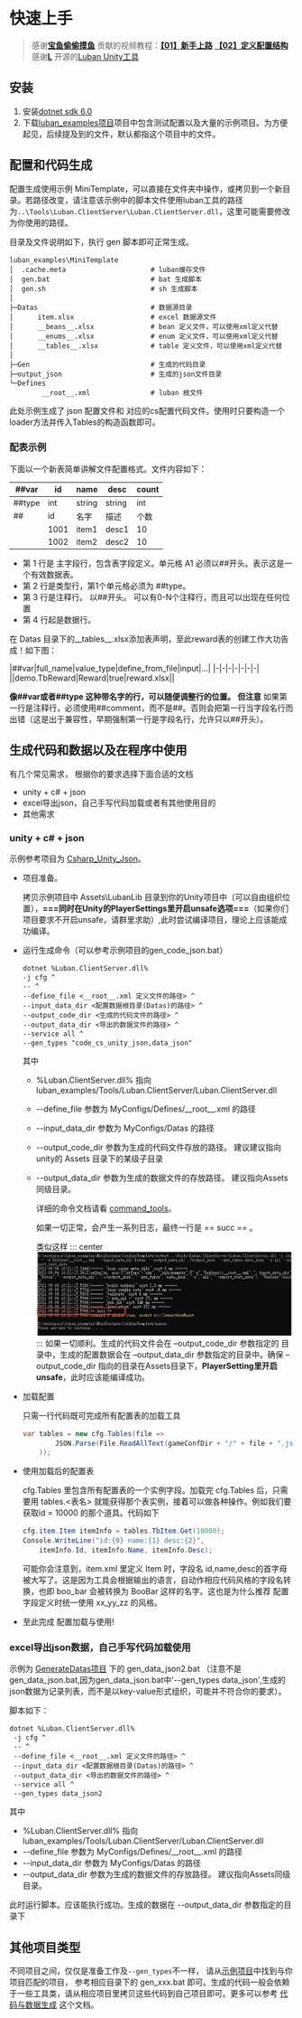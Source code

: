 # 快速上手

> 感谢[**宝鱼偷偷摸鱼**](https://space.bilibili.com/1916310) 贡献的视频教程：[**【01】新手上路**](https://www.bilibili.com/video/BV1xS4y1M7Aj) [**【02】定义配置结构**](https://www.bilibili.com/video/BV1m44y1j747) </br>
> 感谢[**L**](https://github.com/LiuOcean) 开源的[Luban Unity工具](https://github.com/LiuOcean/Luban_Unity_GUI)

## 安装

1. 安装[dotnet sdk 6.0](https://dotnet.microsoft.com/download/dotnet/6.0)
2. 下载[luban_examples项目](https://github.com/focus-creative-games/luban_examples)项目中包含测试配置以及大量的示例项目。为方便起见，后续提及到的文件，默认都指这个项目中的文件。

## 配置和代码生成

配置生成使用示例 MiniTemplate，可以直接在文件夹中操作，或拷贝到一个新目录。若路径改变，请注意该示例中的脚本文件使用luban工具的路径为`..\Tools\Luban.ClientServer\Luban.ClientServer.dll`，这里可能需要修改为你使用的路径。

目录及文件说明如下，执行 gen 脚本即可正常生成。

```
luban_examples\MiniTemplate
│  .cache.meta                     # luban缓存文件
│  gen.bat                         # bat 生成脚本
│  gen.sh                          # sh 生成脚本
│
├─Datas                            # 数据源目录
│      item.xlsx                   # excel 数据源文件
│      __beans__.xlsx              # bean 定义文件，可以使用xml定义代替
│      __enums__.xlsx              # enum 定义文件，可以使用xml定义代替
│      __tables__.xlsx             # table 定义文件，可以使用xml定义代替
│
├─Gen                              # 生成的代码目录
├─output_json                      # 生成的json文件目录
└─Defines
        __root__.xml               # luban 根文件
```

此处示例生成了 json 配置文件和 对应的cs配置代码文件。使用时只要构造一个loader方法并传入Tables的构造函数即可。

### 配表示例
下面以一个新表简单讲解文件配置格式。文件内容如下：

   |##var|id|name|desc|count|
   |-|-|-|-|-|
   |##type|int|string|string|int|
   |##|id|名字|描述|个数|
   ||1001|item1| desc1| 10|
   ||1002|item2| desc2| 10|

  - 第 1 行是 主字段行，包含表字段定义。单元格 A1 必须以##开头。表示这是一个有效数据表。
  - 第 2 行是类型行，第1个单元格必须为 ##type。
  - 第 3 行是注释行。 以##开头。 可以有0-N个注释行，而且可以出现在任何位置
  - 第 4 行起是数据行。

在 Datas 目录下的__tables__.xlsx添加表声明，至此reward表的创建工作大功告成！如下图：

  |##var|full_name|value_type|define_from_file|input|...|
  |-|-|-|-|-|-|-|
  ||demo.TbReward|Reward|true|reward.xlsx||

  **像##var或者##type 这种带名字的行，可以随便调整行的位置。**  **但注意** 如果第一行是注释行，必须使用##comment，而不是##。否则会把第一行当字段名行而出错（这是出于兼容性，早期强制第一行是字段名行，允许只以##开头）。


## 生成代码和数据以及在程序中使用

有几个常见需求， 根据你的要求选择下面合适的文档

- unity + c# + json
- excel导出json，自己手写代码加载或者有其他使用目的
- 其他需求

### unity + c# + json

 示例参考项目为 [Csharp_Unity_Json](https://github.com/focus-creative-games/luban_examples/tree/main/Projects/Csharp_Unity_json)。

- 项目准备。  

    拷贝示例项目中 Assets\LubanLib 目录到你的Unity项目中（可以自由组织位置），**===同时在Unity的PlayerSettings里开启unsafe选项===**（如果你们项目要求不开启unsafe，请群里求助）,此时尝试编译项目，理论上应该能成功编译。

- 运行生成命令（可以参考示例项目的gen_code_json.bat）

    ```shell
    dotnet %Luban.ClientServer.dll%
    -j cfg ^
    -- ^
    --define_file <__root__.xml 定义文件的路径> ^
    --input_data_dir <配置数据根目录(Datas)的路径> ^
    --output_code_dir <生成的代码文件的路径> ^
    --output_data_dir <导出的数据文件的路径> ^
    --service all ^
    --gen_types "code_cs_unity_json,data_json"
    ```

    其中

  - %Luban.ClientServer.dll% 指向  luban_examples/Tools/Luban.ClientServer/Luban.ClientServer.dll
  - --define_file  参数为 MyConfigs/Defines/\_\_root\_\_.xml 的路径
  - --input_data_dir 参数为 MyConfigs/Datas 的路径
  - --output_code_dir 参数为生成的代码文件存放的路径。 建议建议指向 unity的 Assets 目录下的某级子目录
  - --output_data_dir 参数为生成的数据文件的存放路径。 建议指向Assets同级目录。

    详细的命令文档请看 [command_tools](/manual/commandtools.md)。

    如果一切正常，会产生一系列日志，最终一行是 == succ == 。

    类似这样
::: center
![生成结果](/img/luban/install/install_07.png)
:::
    如果一切顺利。生成的代码文件会在 –output_code_dir 参数指定的 目录中，生成的配置数据会在 –output_data_dir 参数指定的目录中。确保 –output_code_dir 指向的目录在Assets目录下，**PlayerSetting里开启unsafe**，此时应该能编译成功。

- 加载配置

    只需一行代码既可完成所有配置表的加载工具

    ```csharp
    var tables = new cfg.Tables(file => 
            JSON.Parse(File.ReadAllText(gameConfDir + "/" + file + ".json")
        ));
    ```

- 使用加载后的配置表

    cfg.Tables 里包含所有配置表的一个实例字段。加载完 cfg.Tables 后，只需要用 tables.<表名> 就能获得那个表实例，接着可以做各种操作。例如我们要获取id = 10000 的那个道具。代码如下

    ```csharp
    cfg.item.Item itemInfo = tables.TbItem.Get(10000);
    Console.WriteLine("id:{0} name:{1} desc:{2}", 
        itemInfo.Id, itemInfo.Name, itemInfo.Desc);
    ```

    可能你会注意到，item.xml 里定义 Item 时，字段名 id,name,desc的首字母被大写了。这是因为工具会根据输出的语言，自动作相应代码风格的字段名转换，也即 boo_bar 会被转换为 BooBar 这样的名字。这也是为什么推荐 配置字段定义时统一使用 xx_yy_zz 的风格。

- 至此完成 配置加载与使用!


### excel导出json数据，自己手写代码加载使用

示例为 [GenerateDatas项目](https://github.com/focus-creative-games/luban_examples/tree/main/Projects/Csharp_Unity_json) 下的 gen_data_json2.bat
（注意不是gen_data_json.bat,因为gen_data_json.bat中'--gen_types data_json',生成的json数据为记录列表，而不是以key-value形式组织，可能并不符合你的要求）。

脚本如下：

```shell
dotnet %Luban.ClientServer.dll%
 -j cfg ^
 -- ^
 --define_file <__root__.xml 定义文件的路径> ^
 --input_data_dir <配置数据根目录(Datas)的路径> ^
 --output_data_dir <导出的数据文件的路径> ^
 --service all ^
 --gen_types data_json2

```

其中

- %Luban.ClientServer.dll% 指向  luban_examples/Tools/Luban.ClientServer/Luban.ClientServer.dll
- --define_file  参数为 MyConfigs/Defines/\_\_root\_\_.xml 的路径
- --input_data_dir 参数为 MyConfigs/Datas 的路径
- --output_data_dir 参数为生成的数据文件的存放路径。 建议指向Assets同级目录。

此时运行脚本。应该能执行成功。生成的数据在 --output_data_dir 参数指定的目录下

## 其他项目类型
  
不同项目之间，仅仅是准备工作及`--gen_types`不一样， 请从[示例项目](https://github.com/focus-creative-games/luban_examples/tree/main/Projects)中找到与你项目匹配的项目，
参考相应目录下的 gen_xxx.bat 即可。生成的代码一般会依赖于一些工具类，请从相应项目里拷贝这些代码到自己项目即可。更多可以参考 [代码与数据生成](/basic/generatecodedata.md) 这个文档。
